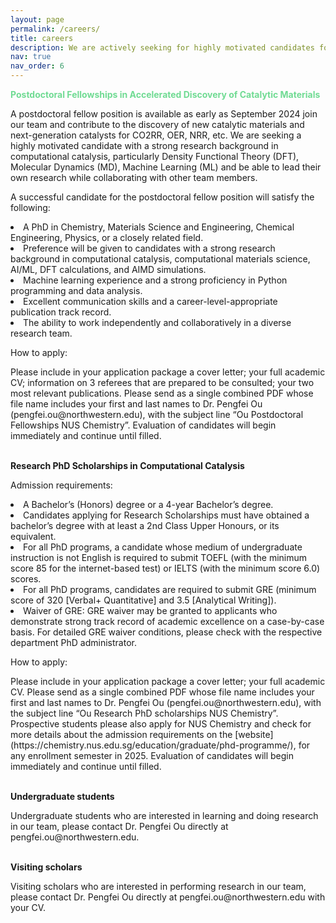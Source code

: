 ```yaml
---
layout: page
permalink: /careers/
title: careers
description: We are actively seeking for highly motivated candidates for postdoctoral fellowshipes, research PhD scholarship, undergraduate students, and visiting scholars.
nav: true
nav_order: 6
---
```


<dl>
<p style="color:#70DB93";><b>Postdoctoral Fellowships in Accelerated Discovery of Catalytic Materials</b></p>
<p>A postdoctoral fellow position is available as early as September 2024 join our team and contribute to the discovery of new catalytic materials and next-generation catalysts for CO2RR, OER, NRR, etc. We are seeking a highly motivated candidate with a strong research background in computational catalysis, particularly Density Functional Theory (DFT), Molecular Dynamics (MD), Machine Learning (ML) and be able to lead their own research while collaborating with other team members.</p>

<p>A successful candidate for the postdoctoral fellow position will satisfy the following:
<li>A PhD in Chemistry, Materials Science and Engineering, Chemical Engineering, Physics, or a closely related field.</li>
<li>Preference will be given to candidates with a strong research background in computational catalysis, computational materials science, AI/ML, DFT calculations, and AIMD simulations.</li>
<li>Machine learning experience and a strong proficiency in Python programming and data analysis.</li>
<li>Excellent communication skills and a career-level-appropriate publication track record.</li>
<li>The ability to work independently and collaboratively in a diverse research team.</li></p>

How to apply:
<p>Please include in your application package a cover letter; your full academic CV; information on 3 referees that are prepared to be consulted; your two most relevant publications. Please send as a single combined PDF whose file name includes your first and last names to Dr. Pengfei Ou (pengfei.ou@northwestern.edu), with the subject line “Ou Postdoctoral Fellowships NUS Chemistry”. Evaluation of candidates will begin immediately and continue until filled.</p>
</dl>

<br>
<b>Research PhD Scholarships in Computational Catalysis</b>
<p>Admission requirements:
<li>A Bachelor’s (Honors) degree or a 4-year Bachelor’s degree.</li>
<li>Candidates applying for Research Scholarships must have obtained a bachelor’s degree with at least a 2nd Class Upper Honours, or its equivalent.</li>
<li>For all PhD programs, a candidate whose medium of undergraduate instruction is not English is required to submit TOEFL (with the minimum score 85 for the internet-based test) or IELTS (with the minimum score 6.0) scores.</li>
<li>For all PhD programs, candidates are required to submit GRE (minimum score of 320 [Verbal+ Quantitative] and 3.5 [Analytical Writing]).</li>
<li>Waiver of GRE: GRE waiver may be granted to applicants who demonstrate strong track record of academic excellence on a case-by-case basis. For detailed GRE waiver conditions, please check with the respective department PhD administrator.</li>
</p>

How to apply:
<p>Please include in your application package a cover letter; your full academic CV. Please send as a single combined PDF whose file name includes your first and last names to Dr. Pengfei Ou (pengfei.ou@northwestern.edu), with the subject line “Ou Research PhD scholarships NUS Chemistry”. Prospective students please also apply for NUS Chemistry and check for more details about the admission requirements on the [website] (https://chemistry.nus.edu.sg/education/graduate/phd-programme/), for any enrollment semester in 2025. Evaluation of candidates will begin immediately and continue until filled.</p>

<br>
<b> Undergraduate students </b>
<p>Undergraduate students who are interested in learning and doing research in our team, please contact Dr. Pengfei Ou directly at pengfei.ou@northwestern.edu.</p>

<br>
<b>Visiting scholars</b>
<p>Visiting scholars who are interested in performing research in our team, please contact Dr. Pengfei Ou directly at pengfei.ou@northwestern.edu with your CV.</p>
